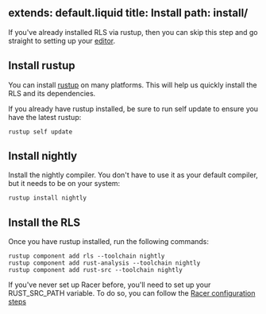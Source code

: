 extends: default.liquid
title: Install
path: install/
---

If you've already installed RLS via rustup, then you can skip this step and go
straight to setting up your [editor](/).

## Install rustup

You can install [rustup](http://rustup.rs/) on many platforms. This will help
us quickly install the RLS and its dependencies.

If you already have rustup installed, be sure to run self update to ensure you
have the latest rustup:

```
rustup self update
```

## Install nightly

Install the nightly compiler. You don't have to use it as your default
compiler, but it needs to be on your system:

```
rustup install nightly
```

## Install the RLS

Once you have rustup installed, run the following commands:

```
rustup component add rls --toolchain nightly
rustup component add rust-analysis --toolchain nightly
rustup component add rust-src --toolchain nightly
```

If you've never set up Racer before, you'll need to set up your RUST_SRC_PATH
variable. To do so, you can follow the [Racer configuration
steps](https://github.com/phildawes/racer#configuration)
